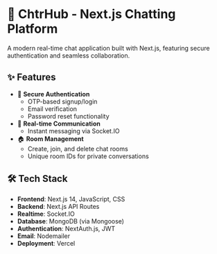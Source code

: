 # 🚀 ChtrHub - Next.js Chatting Platform


A modern real-time chat application built with Next.js, featuring secure authentication and seamless collaboration.

## ✨ Features

- 🔐 **Secure Authentication**
  - OTP-based signup/login
  - Email verification
  - Password reset functionality
- 💬 **Real-time Communication**
  - Instant messaging via Socket.IO
- 🏠 **Room Management**
  - Create, join, and delete chat rooms
  - Unique room IDs for private conversations

## 🛠️ Tech Stack

- **Frontend**: Next.js 14, JavaScript, CSS
- **Backend**: Next.js API Routes
- **Realtime**: Socket.IO
- **Database**: MongoDB (via Mongoose)
- **Authentication**: NextAuth.js, JWT
- **Email**: Nodemailer
- **Deployment**: Vercel
